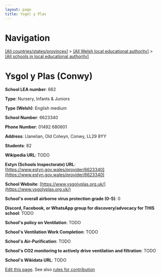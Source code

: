 ```yaml
---
layout: page
title: Ysgol y Plas
---
```

# Navigation

[[All countries/states/provinces]](../../..) > [[All Welsh local educational authority]](../..) > [[All schools in local educational authority]](..)

# Ysgol y Plas (Conwy)

**School LEA number**: 662

**Type**: Nursery, Infants & Juniors

**Type (Welsh)**: English medium

**School Number**: 6623340

**Phone Number**: 01492 680601

**Address**: Llanelian, Old Colwyn, Conwy, LL29 8YY

**Students**: 82

**Wikipedia URL**: TODO

**Estyn (Schools Inspectorate) URL**: [https://www.estyn.gov.wales/provider/6623340](https://www.estyn.gov.wales/provider/6623340)

**School Website**: [https://www.ysgolyplas.org.uk/](https://www.ysgolyplas.org.uk/)

**School's overall airborne virus protection grade (0-5)**: 0

**Discord, Facebook, or WhatsApp group for discovery/advocacy for THIS school**: TODO

**School's policy on Ventilation**: TODO

**School's Ventilation Work Completion**: TODO

**School's Air-Purification**: TODO

**School's CO2 monitoring to actively drive ventilation and filtration**: TODO

**School's Wikidata URL**: TODO




[Edit this page](https://github.com/VentilationProject/Wales/edit/prif/./Conwy/Ysgol_y_Plas.md). See also [rules for contribution](../../../contribution-rules/)